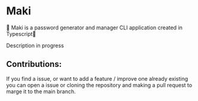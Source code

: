 # Maki
🍣 Maki is a password generator and manager CLI application created in Typescript🍣

Description in progress

## Contributions:
If you find a issue, or want to add a feature / improve one already existing you can open a issue or cloning the repository and making a pull request to marge it to the main branch.
